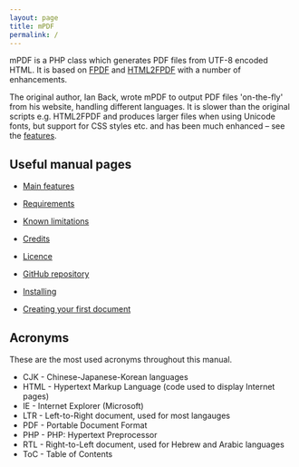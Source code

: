 ```yaml
---
layout: page
title: mPDF
permalink: /
---
```


<p>mPDF is a PHP class which generates PDF files from UTF-8 encoded HTML. It is based on <a href="http://www.fpdf.org/">FPDF</a>
	and <a href="http://html2fpdf.sourceforge.net/">HTML2FPDF</a> with a number of enhancements.</p>

<p>The original author, Ian Back, wrote mPDF to output PDF files 'on-the-fly' from his website, handling different
	languages. It is slower than the original scripts e.g. HTML2FPDF and produces larger files when using Unicode
	fonts, but support for CSS styles etc. and has been much enhanced – see the <a href="/user-s-guide/about-mpdf/features-v5.html">features</a>.</p>

<h2>Useful manual pages</h2>

- <a href="about-mpdf/features-v5.html">Main features</a>
- <a href="about-mpdf/requirements-v5.html">Requirements</a>
- <a href="about-mpdf/limitations.html">Known limitations</a>
- <a href="about-mpdf/credits.html">Credits</a>
- <a href="about-mpdf/licence.html">Licence</a>

- <a href="https://github.com/mpdf/mpdf">GitHub repository</a>
- <a href="installation-setup/installation-v6-x.html">Installing</a>

- <a href="getting-started/creating-your-first-file.html">Creating your first document</a>

<h2>Acronyms</h2>

<p>These are the most used acronyms throughout this manual.</p>

- <acronym>CJK</acronym> - Chinese-Japanese-Korean languages
- <acronym>HTML</acronym> - Hypertext Markup Language (code used to display Internet pages)
- <acronym>IE</acronym> - Internet Explorer (Microsoft)
- <acronym>LTR</acronym> - Left-to-Right document, used for most langauges
- <acronym>PDF</acronym> - Portable Document Format
- <acronym>PHP </acronym> - PHP: Hypertext Preprocessor
- <acronym>RTL</acronym> - Right-to-Left document, used for Hebrew and Arabic languages
- <acronym>ToC</acronym> - Table of Contents
